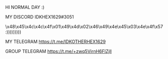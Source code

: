 HI NORMAL DAY :)

MY DISCORD IDKHEX1629#3051

\x48\x45\x4c\x4c\x4f\x01\x49\x4d\x02\x46\x49\x4e\x45\x03\x4e\x4f\x57 :)))))))))

MY TELEGRAM https://t.me/IDKOTHERHEX1629

GROUP TELEGRAM https://t.me/+zwq5VirnH6FlZjll
